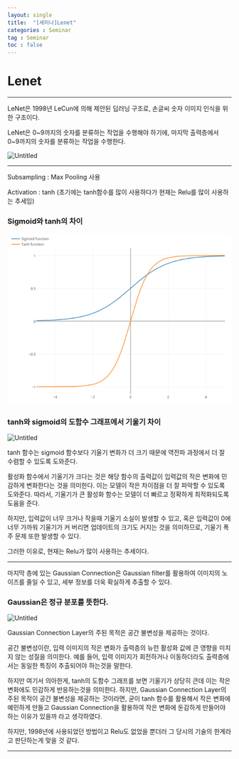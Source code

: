 ```yaml
---
layout: single
title:  "[세미나]Lenet"
categories : Seminar
tag : Seminar
toc : false
---
```



# Lenet

---

LeNet은 1998년 LeCun에 의해 제안된 딥러닝 구조로, 손글씨 숫자 이미지 인식을 위한 구조이다.

LeNet은 0~9까지의 숫자를 분류하는 작업을 수행해야 하기에, 마지막 출력층에서 0~9까지의 숫자를 분류하는 작업을 수행한다.

![Untitled](../../images/2023-03-08-Lenet/Untitled.png)

---

Subsampling : Max Pooling 사용

Activation : tanh (초기에는 tanh함수를 많이 사용하다가 현재는 Relu를 많이 사용하는 추세임)

### Sigmoid와 tanh의 차이

![Untitled](../images/2023-03-08-Lenet/Untitled1.png)

### tanh와 sigmoid의 도함수 그래프에서 기울기 차이

![Untitled](../../images/2023-03-08-Lenet/Untitled2.png)

tanh 함수는 sigmoid 함수보다 기울기 변화가 더 크기 때문에 역전파 과정에서 더 잘 수렴할 수 있도록 도와준다.

활성화 함수에서 기울기가 크다는 것은 해당 함수의 출력값이 입력값의 작은 변화에 민감하게 변화한다는 것을 의미한다. 이는 모델이 작은 차이점을 더 잘 파악할 수 있도록 도와준다. 따라서, 기울기가 큰 활성화 함수는 모델이 더 빠르고 정확하게 최적화되도록 도움을 준다.

하지만, 입력값이 너무 크거나 작을때 기울기 소실이 발생할 수 있고, 혹은 입력값이 0에 너무 가까워 기울기가 커 버리면 업데이트의 크기도 커지는 것을 의미하므로, 기울기 폭주 문제 또한 발생할 수 있다.

그러한 이유로, 현재는 Relu가 많이 사용하는 추세이다.

---

마지막 층에 있는 Gaussian Connection은 Gaussian filter를 활용하여 이미지의 노이즈를 줄일 수 있고, 세부 정보를 더욱 확실하게 추출할 수 있다.

### Gaussian은 정규 분포를 뜻한다.

![Untitled](../../images/2023-03-08-Lenet/Untitled3.png)

Gaussian Connection Layer의 주된 목적은 공간 불변성을 제공하는 것이다.

공간 불변성이란, 입력 이미지의 작은 변화가 출력층의 뉴런 활성화 값에 큰 영향을 미치지 않는 성질을 의미한다. 예를 들어, 입력 이미지가 회전하거나 이동하더라도 출력층에서는 동일한 특징이 추출되어야 하는것을 말한다.

하지만 여기서 의아한게, tanh의 도함수 그래프를 보면 기울기가 상당히 큰데 이는 작은 변화에도 민감하게 반응하는것을 의미한다. 하지만, Gaussian Connection Layer의 주된 목적이 공간 불변성을 제공하는 것이라면, 굳이 tanh 함수를 활용해서 작은 변화에 예민하게 만들고 Gaussian Connection을 활용하여 작은 변화에 둔감하게 만들어야 하는 이유가 있을까 라고 생각하였다.

하지만, 1998년에 사용되었던 방법이고 Relu도 없었을 뿐더러 그 당시의 기술의 한계라고 판단하는게 맞을 것 같다.

---